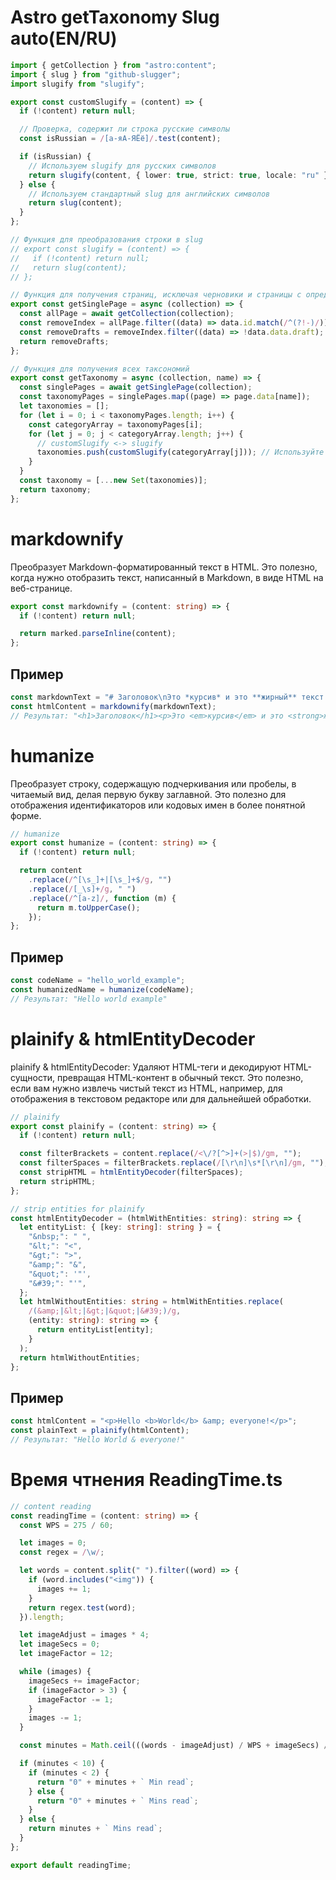 # Astro getTaxonomy Slug auto(EN/RU)

```ts
import { getCollection } from "astro:content";
import { slug } from "github-slugger";
import slugify from "slugify";

export const customSlugify = (content) => {
  if (!content) return null;

  // Проверка, содержит ли строка русские символы
  const isRussian = /[а-яА-ЯЁё]/.test(content);

  if (isRussian) {
    // Используем slugify для русских символов
    return slugify(content, { lower: true, strict: true, locale: "ru" });
  } else {
    // Используем стандартный slug для английских символов
    return slug(content);
  }
};

// Функция для преобразования строки в slug
// export const slugify = (content) => {
//   if (!content) return null;
//   return slug(content);
// };

// Функция для получения страниц, исключая черновики и страницы с определенными ID
export const getSinglePage = async (collection) => {
  const allPage = await getCollection(collection);
  const removeIndex = allPage.filter((data) => data.id.match(/^(?!-)/));
  const removeDrafts = removeIndex.filter((data) => !data.data.draft);
  return removeDrafts;
};

// Функция для получения всех таксономий
export const getTaxonomy = async (collection, name) => {
  const singlePages = await getSinglePage(collection);
  const taxonomyPages = singlePages.map((page) => page.data[name]);
  let taxonomies = [];
  for (let i = 0; i < taxonomyPages.length; i++) {
    const categoryArray = taxonomyPages[i];
    for (let j = 0; j < categoryArray.length; j++) {
      // customSlugify <-> slugify
      taxonomies.push(customSlugify(categoryArray[j])); // Используйте customSlugify здесь
    }
  }
  const taxonomy = [...new Set(taxonomies)];
  return taxonomy;
};

```

# markdownify

Преобразует Markdown-форматированный текст в HTML. Это полезно, когда нужно отобразить текст, написанный в Markdown, в виде HTML на веб-странице.

```ts
export const markdownify = (content: string) => {
  if (!content) return null;

  return marked.parseInline(content);
};
```
## Пример
```js
const markdownText = "# Заголовок\nЭто *курсив* и это **жирный** текст.";
const htmlContent = markdownify(markdownText);
// Результат: "<h1>Заголовок</h1><p>Это <em>курсив</em> и это <strong>жирный</strong> текст.</p>"
```

# humanize

Преобразует строку, содержащую подчеркивания или пробелы, в читаемый вид, делая первую букву заглавной. Это полезно для отображения идентификаторов или кодовых имен в более понятной форме.

```ts
// humanize
export const humanize = (content: string) => {
  if (!content) return null;

  return content
    .replace(/^[\s_]+|[\s_]+$/g, "")
    .replace(/[_\s]+/g, " ")
    .replace(/^[a-z]/, function (m) {
      return m.toUpperCase();
    });
};
```
## Пример
```js
const codeName = "hello_world_example";
const humanizedName = humanize(codeName);
// Результат: "Hello world example"
```

# plainify & htmlEntityDecoder

plainify & htmlEntityDecoder: Удаляют HTML-теги и декодируют HTML-сущности, превращая HTML-контент в обычный текст. Это полезно, если вам нужно извлечь чистый текст из HTML, например, для отображения в текстовом редакторе или для дальнейшей обработки.

```ts
// plainify
export const plainify = (content: string) => {
  if (!content) return null;

  const filterBrackets = content.replace(/<\/?[^>]+(>|$)/gm, "");
  const filterSpaces = filterBrackets.replace(/[\r\n]\s*[\r\n]/gm, "");
  const stripHTML = htmlEntityDecoder(filterSpaces);
  return stripHTML;
};

// strip entities for plainify
const htmlEntityDecoder = (htmlWithEntities: string): string => {
  let entityList: { [key: string]: string } = {
    "&nbsp;": " ",
    "&lt;": "<",
    "&gt;": ">",
    "&amp;": "&",
    "&quot;": '"',
    "&#39;": "'",
  };
  let htmlWithoutEntities: string = htmlWithEntities.replace(
    /(&amp;|&lt;|&gt;|&quot;|&#39;)/g,
    (entity: string): string => {
      return entityList[entity];
    }
  );
  return htmlWithoutEntities;
};
```
## Пример
```js
const htmlContent = "<p>Hello <b>World</b> &amp; everyone!</p>";
const plainText = plainify(htmlContent);
// Результат: "Hello World & everyone!"
```

# Время чтнения ReadingTime.ts

```ts
// content reading
const readingTime = (content: string) => {
  const WPS = 275 / 60;

  let images = 0;
  const regex = /\w/;

  let words = content.split(" ").filter((word) => {
    if (word.includes("<img")) {
      images += 1;
    }
    return regex.test(word);
  }).length;

  let imageAdjust = images * 4;
  let imageSecs = 0;
  let imageFactor = 12;

  while (images) {
    imageSecs += imageFactor;
    if (imageFactor > 3) {
      imageFactor -= 1;
    }
    images -= 1;
  }

  const minutes = Math.ceil(((words - imageAdjust) / WPS + imageSecs) / 60);

  if (minutes < 10) {
    if (minutes < 2) {
      return "0" + minutes + ` Min read`;
    } else {
      return "0" + minutes + ` Mins read`;
    }
  } else {
    return minutes + ` Mins read`;
  }
};

export default readingTime;
```
